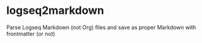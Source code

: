 # logseq2markdown
Parse Logseq Markdown (not Org) files and save as proper Markdown with frontmatter (or not)

